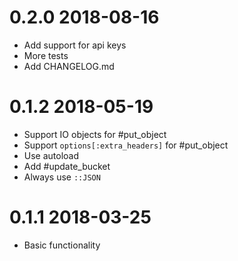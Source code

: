 0.2.0 2018-08-16
==========================================================

- Add support for api keys
- More tests
- Add CHANGELOG.md

0.1.2 2018-05-19
==========================================================

- Support IO objects for #put_object
- Support `options[:extra_headers]` for #put_object
- Use autoload
- Add #update_bucket
- Always use `::JSON`

0.1.1 2018-03-25
==========================================================

- Basic functionality
